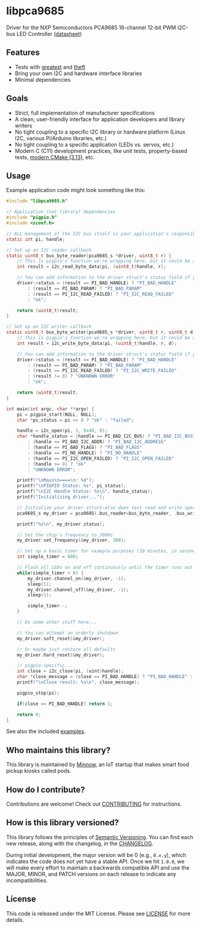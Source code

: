 # libpca9685

Driver for the NXP Semiconductors PCA9685 16-channel 12-bit PWM I2C-bus LED Controller ([datasheet](https://github.com/minnowpod/libpca9685/tree/master/docs/PCA9685.pdf))

## Features

- Tests with [greatest](https://github.com/silentbicycle/greatest) and [theft](https://github.com/silentbicycle/theft)
- Bring your own I2C and hardware interface libraries
- Minimal dependencies

## Goals

- Strict, full implementation of manufacturer specifications
- A clean, user-friendly interface for application developers and library writers
- No tight coupling to a specific I2C library or hardware platform (Linux I2C, various Pi/Arduino libraries, etc.)
- No tight coupling to a specific application (LEDs vs. servos, etc.)
- Modern C (C11) development practices, like unit tests, property-based tests, [modern CMake (3.13)](https://cliutils.gitlab.io/modern-cmake/), etc.

## Usage

Example application code might look something like this:

```C
#include "libpca9685.h"

// Application (not library) dependencies
#include "pigpio.h"
#include <zconf.h>

// ALL management of the I2C bus itself is your application's responsibility!
static int pi, handle;

// Set up an I2C reader callback
static uint8_t bus_byte_reader(pca9685_s *driver, uint8_t r) {
    // This is pigpio's function we're wrapping here, but it could be any other library, as well
    int result = i2c_read_byte_data(pi, (uint8_t)handle, r);

    // You can add information to the driver struct's status field if you like
    driver->status = (result == PI_BAD_HANDLE) ? "PI_BAD_HANDLE"
        : (result == PI_BAD_PARAM) ? "PI_BAD_PARAM"
        : (result == PI_I2C_READ_FAILED) ? "PI_I2C_READ_FAILED"
        : "ok";

    return (uint8_t)result;
}

// Set up an I2C writer callback
static uint8_t bus_byte_writer(pca9685_s *driver, uint8_t r, uint8_t d) {
    // This is pigpio's function we're wrapping here, but it could be any other library, as well
    int result = i2c_write_byte_data(pi, (uint8_t)handle, r, d);

    // You can add information to the driver struct's status field if you like
    driver->status = (result == PI_BAD_HANDLE) ? "PI_BAD_HANDLE"
        : (result == PI_BAD_PARAM) ? "PI_BAD_PARAM"
        : (result == PI_I2C_READ_FAILED) ? "PI_I2C_WRITE_FAILED"
        : (result != 0) ? "UNKNOWN ERROR"
        : "ok";

    return (uint8_t)result;
}

int main(int argc, char **argv) {
    pi = pigpio_start(NULL, NULL);
    char *pi_status = pi >= 0 ? "ok" : "failed";

    handle = i2c_open(pi, 1, 0x40, 0);
    char *handle_status = (handle == PI_BAD_I2C_BUS) ? "PI_BAD_I2C_BUS"
        : (handle == PI_BAD_I2C_ADDR) ? "PI_BAD_I2C_ADDRESS"
        : (handle == PI_BAD_FLAGS) ? "PI_BAD_FLAGS"
        : (handle == PI_NO_HANDLE) ? "PI_NO_HANDLE"
        : (handle == PI_I2C_OPEN_FAILED) ? "PI_I2C_OPEN_FAILED"
        : (handle >= 0) ? "ok"
        : "UNKNOWN ERROR";

    printf("\nMain\n====\n: %d");
    printf("\nPIGPIO Status: %s", pi_status);
    printf("\nI2C Handle Status: %s\n", handle_status);
    printf("Initializing driver...");

    // Initialize your driver struct—also does test read and write operations
    pca9685_s my_driver = pca9685(.bus_reader=bus_byte_reader, .bus_writer=bus_byte_writer);

    printf("%s\n", my_driver.status);

    // Set the chip's frequency to 300Hz
    my_driver.set_frequency(&my_driver, 300);

    // Set up a basic timer for example purposes (10 minutes, in seconds)
    int simple_timer = 600;

    // Flash all LEDs on and off continuously until the timer runs out
    while(simple_timer > 0) {
        my_driver.channel_on(&my_driver, -1);
        sleep(1);
        my_driver.channel_off(&my_driver, -1);
        sleep(1);

        simple_timer--;
    }

    // Do some other stuff here...

    // You can attempt an orderly shutdown
    my_driver.soft_reset(&my_driver);

    // Or maybe just restore all defaults
    my_driver.hard_reset(&my_driver);

    // pigpio-specific...
    int close = i2c_close(pi, (uint)handle);
    char *close_message = (close == PI_BAD_HANDLE) ? "PI_BAD_HANDLE" : "CLOSED";
    printf("\nClose result: %s\n", close_message);

    pigpio_stop(pi);

    if(close == PI_BAD_HANDLE) return 1;

    return 0;
}
```

See also the included [examples](https://github.com/minnowpod/libpca9685/tree/master/examples).

## Who maintains this library?

This library is maintained by [Minnow](https://minnow.me/), an IoT startup that makes smart food pickup kiosks called pods.

## How do I contribute?

Contributions are welcome! Check out [CONTRIBUTING](https://github.com/minnowpod/libpca9685/tree/master/CONTRIBUTING.md) for instructions.

## How is this library versioned?

This library follows the principles of [Semantic Versioning](http://semver.org/). You can find each new release,
along with the changelog, in the [CHANGELOG](https://github.com/minnowpod/libpca9685/tree/master/CHANGELOG.md).

During initial development, the major version will be 0 (e.g., `0.x.y`), which indicates the code does not yet have a
stable API. Once we hit `1.0.0`, we will make every effort to maintain a backwards compatible API and use the MAJOR,
MINOR, and PATCH versions on each release to indicate any incompatibilities.

## License

This code is released under the MIT License. Please see [LICENSE](https://github.com/minnowpod/libpca9685/tree/master/LICENSE) for more details.

